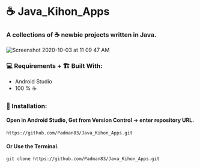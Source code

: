 # ☕ Java_Kihon_Apps

### A collections of ☕ newbie projects written in Java.

![Screenshot 2020-10-03 at 11 09 47 AM](https://user-images.githubusercontent.com/45048950/94982027-e49afe80-0569-11eb-9207-6d4435298bed.png)


### 💻 Requirements + 🏗️ Built With:

* Android Studio
* 100 % ☕ 

### 🔨 Installation: 

#### Open in Android Studio, Get from Version Control -> enter repository URL.

```
https://github.com/Padman83/Java_Kihon_Apps.git
```

#### Or Use the Terminal.

```
git clone https://github.com/Padman83/Java_Kihon_Apps.git
```


